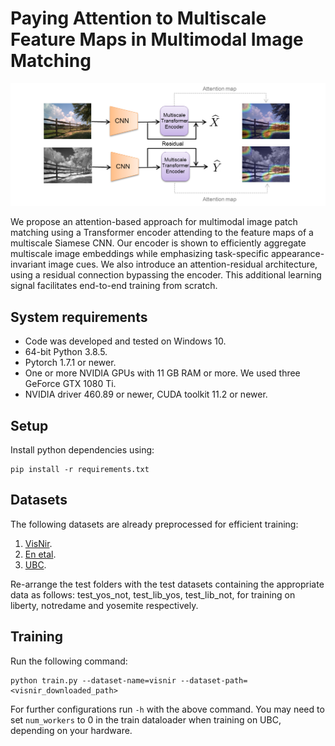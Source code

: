 # Paying Attention to Multiscale Feature Maps in Multimodal Image Matching

![teaser architecture fig](figures/teaser.png)

We propose an attention-based approach for multimodal image patch matching using a Transformer encoder attending to the feature maps of a multiscale Siamese CNN. Our encoder is shown to efficiently aggregate multiscale image embeddings while emphasizing task-specific appearance-invariant image cues. We also introduce an attention-residual architecture, using a residual connection bypassing the encoder. This additional learning signal facilitates end-to-end training from scratch.

## System requirements
* Code was developed and tested on Windows 10.
* 64-bit Python 3.8.5.
* Pytorch 1.7.1 or newer.
* One or more NVIDIA GPUs with 11 GB RAM or more. We used three GeForce GTX 1080 Ti.
* NVIDIA driver 460.89 or newer, CUDA toolkit 11.2 or newer.

## Setup
Install python dependencies using:
```
pip install -r requirements.txt
```

## Datasets
The following datasets are already preprocessed for efficient training:
1. [VisNir]([https://biu365-my.sharepoint.com/:f:/g/personal/kellery1_biu_ac_il/EluR9hiiq3BJgOgmdvYY6RABH0Nr31_CF_lO1QtcBQgt2A](https://biu365-my.sharepoint.com/:f:/g/personal/kellery1_biu_ac_il/EmMhyd3UdKNIr0O8IpAUcJwBgMEYXRJS7lA2WCSk9X15vg?e=yVNVu3)).
2. [En etal]([https://biu365-my.sharepoint.com/:f:/g/personal/kellery1_biu_ac_il/EluR9hiiq3BJgOgmdvYY6RABH0Nr31_CF_lO1QtcBQgt2A](https://biu365-my.sharepoint.com/:f:/g/personal/kellery1_biu_ac_il/EuQ70WqSFLNNk7JjYof0kPIBpblOCiJprqUBzSaT5Rhd8A?e=iBvv7z)).
3. [UBC]([https://biu365-my.sharepoint.com/:f:/g/personal/kellery1_biu_ac_il/EluR9hiiq3BJgOgmdvYY6RABH0Nr31_CF_lO1QtcBQgt2A](https://biu365-my.sharepoint.com/:u:/g/personal/kellery1_biu_ac_il/EfcO4wg0jIFAlJKu5TRhyMYBP-Mpb6buYube1or_zV0guA?e=tCsnTt)).


Re-arrange the test folders with the test datasets containing the appropriate data as follows: test_yos_not, test_lib_yos, test_lib_not, for training on liberty, notredame and yosemite respectively.
## Training
Run the following command:
```
python train.py --dataset-name=visnir --dataset-path=<visnir_downloaded_path>
```

For further configurations run `-h` with the above command.
You may need to set `num_workers` to 0 in the train dataloader when training on UBC, depending on your hardware.
